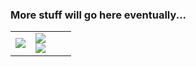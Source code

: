 ### More stuff will go here eventually...

<!-- Cursed HTML table hacks from the 90's because GitHub doesn't allow CSS -->

<table border="0" rules="none">
    <tr>
        <td width="33%">
            <img src="https://github-readme-stats.vercel.app/api/top-langs/?username=magneticflux-&langs_count=10&theme=dark">
        </td>
        <td>
            <img style="display: block" src="https://github-readme-stats.vercel.app/api?username=magneticflux-&count_private=true&show_icons=true&theme=dark">
            <img style="display: block" src="https://github-readme-stats.vercel.app/api/wakatime?username=magneticflux_&theme=dark">
        </td>
    </tr>
</table>
